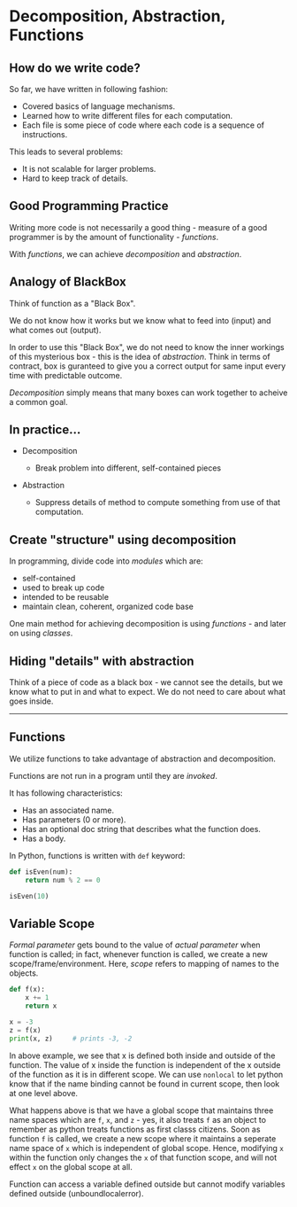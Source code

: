 # Decomposition, Abstraction, Functions

## How do we write code?

So far, we have written in following fashion:

- Covered basics of language mechanisms.
- Learned how to write different files for each computation.
- Each file is some piece of code where each code is a sequence of
  instructions.

This leads to several problems:

- It is not scalable for larger problems.
- Hard to keep track of details.

## Good Programming Practice

Writing more code is not necessarily a good thing - measure of a good
programmer is by the amount of functionality - _functions_.

With _functions_, we can achieve _decomposition_ and _abstraction_.

## Analogy of BlackBox

Think of function as a "Black Box".

We do not know how it works but we know what to feed into (input) and what
comes out (output).

In order to use this "Black Box", we do not need to know the inner workings of
this mysterious box - this is the idea of _abstraction_. Think in terms of
contract, box is guranteed to give you a correct output for same input every
time with predictable outcome.

_Decomposition_ simply means that many boxes can work together to acheive
a common goal.

## In practice...

- Decomposition

    - Break problem into different, self-contained pieces

- Abstraction

    - Suppress details of method to compute something from use of that
      computation.

## Create "structure" using decomposition

In programming, divide code into _modules_ which are:

- self-contained
- used to break up code
- intended to be reusable
- maintain clean, coherent, organized code base

One main method for achieving decomposition is using _functions_ - and later on
using _classes_.

## Hiding "details" with abstraction

Think of a piece of code as a black box - we cannot see the details, but we
know what to put in and what to expect. We do not need to care about what goes
inside.

---

## Functions

We utilize functions to take advantage of abstraction and decomposition.

Functions are not run in a program until they are _invoked_.

It has following characteristics:

- Has an associated name.
- Has parameters (0 or more).
- Has an optional doc string that describes what the function does.
- Has a body.

In Python, functions is written with `def` keyword:

```python
def isEven(num):
    return num % 2 == 0

isEven(10)
```

## Variable Scope

_Formal parameter_ gets bound to the value of _actual parameter_ when function
is called; in fact, whenever function is called, we create a new
scope/frame/environment. Here, _scope_ refers to mapping of names to the
objects.

```python
def f(x):
    x += 1
    return x

x = -3
z = f(x)
print(x, z)     # prints -3, -2
```

In above example, we see that x is defined both inside and outside of the
function. The value of x inside the function is independent of the x outside of
the function as it is in different scope. We can use `nonlocal` to let python
know that if the name binding cannot be found in current scope, then look at
one level above.

What happens above is that we have a global scope that maintains three name
spaces which are `f`, `x`, and `z` - yes, it also treats `f` as an object to
remember as python treats functions as first classs citizens. Soon as function
`f` is called, we create a new scope where it maintains a seperate name space
of `x` which is independent of global scope. Hence, modifying `x` within the
function only changes the `x` of that function scope, and will not effect `x`
on the global scope at all.

Function can access a variable defined outside but cannot modify variables
defined outside (unboundlocalerror).


